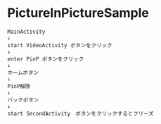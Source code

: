 # PictureInPictureSample

```
MainActivity
↓
start VideoActivity ボタンをクリック
↓
enter PinP ボタンをクリック
↓
ホームボタン
↓
PinP解除
↓
バックボタン
↓
start SecondActivity　ボタンをクリックするとフリーズ
```
